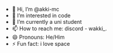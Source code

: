 - 👋 Hi, I’m @akki-mc
- 👀 I’m interested in code
- 🌱 I’m currently a uni student
- 📫 How to reach me: discord - wakki_.
- 😄 Pronouns: He/Him
- ⚡ Fun fact: i love space

<!---
akki-mc/akki-mc is a ✨ special ✨ repository because its `README.md` (this file) appears on your GitHub profile.
You can click the Preview link to take a look at your changes.
--->

